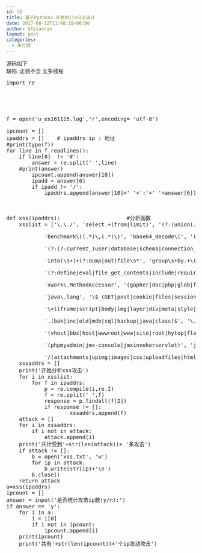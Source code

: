 ```yaml
---
id: 59
title: 基于Python3 开发的iis日志审计
date: 2017-08-12T11:48:18+00:00
author: bfpiaoran
layout: post
categories:
  - 未分类
---
```

源码如下  
缺陷 :正则不全 无多线程

<pre line="1">import re
 
 
 
 
 
f = open('u_ex161115.log','r',encoding= 'utf-8')
 
ipcount = []
ipaddrs = []    # ipaddrs ip : 地址
#print(type(f))
for line in f.readlines():
    if line[0]  != '#':
        answer = re.split(' ',line)
    #print(answer)
        ipcount.append(answer[10])
        ipadd = answer[6]
        if ipadd != '/':
            ipaddrs.append(answer[10]+' '+':'+' '+answer[6])
 
 
 
def xss(ipaddrs):                     #分析函数
    xsslist = ['\.\./', 'select.+(from|limit)', '(?:(union(.*?)select))', 'having|rongjitest', 'sleep\((\s*)(\d*)(\s*)\)',
 
            'benchmark\((.*)\,(.*)\)', 'base64_decode\(', '(?:from\W+information_schema\W)',
 
            '(?:(?:current_)user|database|schema|connection_id)\s*\(', '(?:etc\/\W*passwd)',
 
            'into(\s+)+(?:dump|out)file\s*', 'group\s+by.+\(', 'xwork.MethodAccessor',
 
            '(?:define|eval|file_get_contents|include|require|require_once|shell_exec|phpinfo|system|passthru|preg_\w+|execute|echo|print|print_r|var_dump|(fp)open|alert|showmodaldialog)\(',
 
            'xwork\.MethodAccessor', '(gopher|doc|php|glob|file|phar|zlib|ftp|ldap|dict|ogg|data)\:\/',
 
            'java\.lang', '\$_(GET|post|cookie|files|session|env|phplib|GLOBALS|SERVER)\[',
 
            '\&lt;(iframe|script|body|img|layer|div|meta|style|base|object|input)', '(onmouseover|onerror|onload)\=',
 
            '.(bak|inc|old|mdb|sql|backup|java|class)$', '\.(svn|htaccess|bash_history)',
 
            '(vhost|bbs|host|wwwroot|www|site|root|hytop|flashfxp).*\.rar',
 
            '(phpmyadmin|jmx-console|jmxinvokerservlet)', 'java\.lang',
 
            '/(attachments|upimg|images|css|uploadfiles|html|uploads|templets|static|template|data|inc|forumdata|upload|includes|cache|avatar)/(\\w+).(php|jsp)']
    xssaddrs = []
    print('开始分析xss攻击')
    for i in xsslist:
        for f in ipaddrs:
            p = re.compile(i,re.I)
            f = re.split(' ',f)
            response = p.findall(f[2])
            if response != []:
                    xssaddrs.append(f)
    attack = []
    for i in xssaddrs:
        if i not in attack:
            attack.append(i)
    print('共计受到'+str(len(attack))+ '条攻击')
    if attack != []:
        b = open('xss.txt', 'w')
        for ip in attack:
            b.write(str(ip)+'\n')
        b.close()
    return attack
a=xss(ipaddrs)
ipcount = []
answer = input('是否统计攻击ip数(y/n):')
if answer == 'y':
    for i in a:
        i = i[0]
        if i not in ipcount:
            ipcount.append(i)
    print(ipcount)
    print('共有'+str(len(ipcount))+'个ip发动攻击')
</pre>